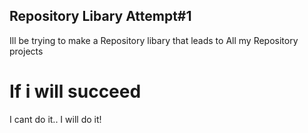 ## Repository Libary Attempt#1
Ill be trying to make a Repository libary that leads to 
All my Repository projects
# If i will succeed 
I cant do it.. I will do it!
